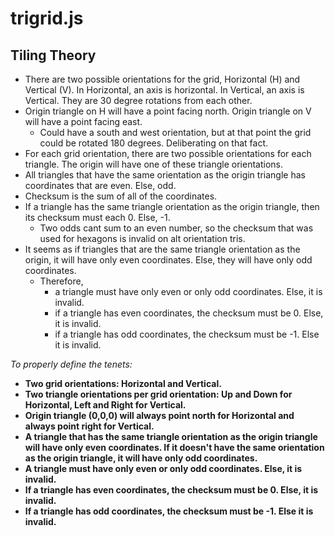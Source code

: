 # trigrid.js

## Tiling Theory

- There are two possible orientations for the grid, Horizontal (H) and Vertical (V). In Horizontal, an axis is horizontal. In Vertical, an axis is Vertical. They are 30 degree rotations from each other.
- Origin triangle on H will have a point facing north. Origin triangle on V will have a point facing east.
  - Could have a south and west orientation, but at that point the grid could be rotated 180 degrees. Deliberating on that fact.
- For each grid orientation, there are two possible orientations for each triangle. The origin will have one of these triangle orientations.
- All triangles that have the same orientation as the origin triangle has coordinates that are even. Else, odd.
- Checksum is the sum of all of the coordinates.
- If a triangle has the same triangle orientation as the origin triangle, then its checksum must each 0. Else, -1.
  - Two odds cant sum to an even number, so the checksum that was used for hexagons is invalid on alt orientation tris.
- It seems as if triangles that are the same triangle orientation as the origin, it will have only even coordinates. Else, they will have only odd coordinates.
  - Therefore,
    - a triangle must have only even or only odd coordinates. Else, it is invalid.
    - if a triangle has even coordinates, the checksum must be 0. Else, it is invalid.
    - if a triangle has odd coordinates, the checksum must be -1. Else it is invalid.

_To properly define the tenets:_

- **Two grid orientations: Horizontal and Vertical.**
- **Two triangle orientations per grid orientation: Up and Down for Horizontal, Left and Right for Vertical.**
- **Origin triangle (0,0,0) will always point north for Horizontal and always point right for Vertical.**
- **A triangle that has the same triangle orientation as the origin triangle will have only even coordinates. If it doesn't have the same orientation as the origin triangle, it will have only odd coordinates.**
- **A triangle must have only even or only odd coordinates. Else, it is invalid.**
- **If a triangle has even coordinates, the checksum must be 0. Else, it is invalid.**
- **If a triangle has odd coordinates, the checksum must be -1. Else it is invalid.**
